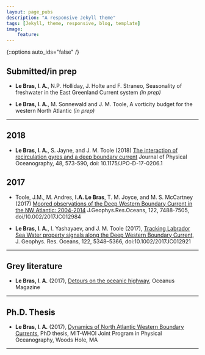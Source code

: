 ```yaml
---
layout: page_pubs
description: "A responsive Jekyll theme"
tags: [Jekyll, theme, responsive, blog, template]
image: 
    feature:
---
```


{::options auto_ids="false" /}

## Submitted/in prep


* **Le Bras, I. A.**, N.P. Holliday, J. Holte and F. Straneo, Seasonality of freshwater in the East Greenland Current system *(in prep)*

* **Le Bras, I. A.**, M. Sonnewald and J. M. Toole, A vorticity budget for the western North Atlantic *(in prep)*

---

## 2018

* **Le Bras, I. A.**, S. Jayne, and J. M. Toole (2018) [The interaction of recirculation gyres and a deep boundary current](https://journals.ametsoc.org/doi/abs/10.1175/JPO-D-17-0206.1?journalCode=phoc) Journal of Physical Oceanography, 48, 573-590, doi: 10.1175/JPO-D-17-0206.1

## 2017

* Toole, J.M., M. Andres, **I.A. Le Bras**, T. M. Joyce, and M. S. McCartney (2017) [Moored observations of the Deep Western Boundary Current in the NW Atlantic: 2004-2014](http://onlinelibrary.wiley.com/doi/10.1002/2017JC012984/full) J.Geophys.Res.Oceans, 122, 7488-7505, doi/10.002/2017JC012984


* **Le Bras, I. A.**, I. Yashayaev, and J. M. Toole (2017), [Tracking Labrador Sea Water property signals along the Deep Western Boundary Current](http://onlinelibrary.wiley.com/doi/10.1002/2017JC012921/full), J. Geophys. Res. Oceans, 122, 5348–5366, doi:10.1002/2017JC012921

---

## Grey literature

* **Le Bras, I. A.** (2017), [Detours on the oceanic highway](http://www.whoi.edu/oceanus/viewArticle.do?id=189349), Oceanus Magazine

---

## Ph.D. Thesis

* **Le Bras, I. A.** (2017), [Dynamics of North Atlantic Western Boundary Currents](https://dspace.mit.edu/handle/1721.1/109056), PhD thesis, MIT-WHOI Joint Program in Physical Oceanography, Woods Hole, MA

---

